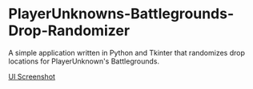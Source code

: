 # PlayerUnknowns-Battlegrounds-Drop-Randomizer
A simple application written in Python and Tkinter that randomizes drop locations for PlayerUnknown's Battlegrounds.




[UI Screenshot](https://github.com/JacobWileyRoss/PlayerUnknowns-Battlegrounds-Drop-Randomizer/blob/master/PUBG%20Drop%20Randomizer%20UI%20Screenshot.png)
